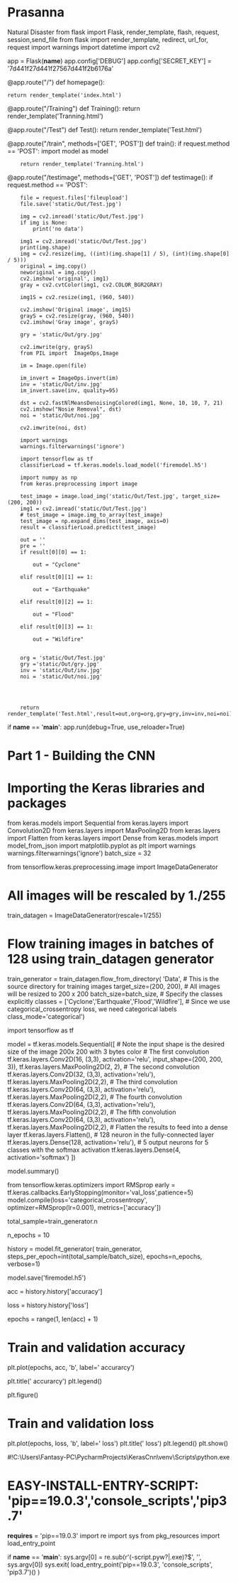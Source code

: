 # Prasanna
Natural Disaster 
from flask import Flask, render_template, flash, request, session,send_file
from flask import render_template, redirect, url_for, request
import warnings
import datetime
import cv2



app = Flask(__name__)
app.config['DEBUG']
app.config['SECRET_KEY'] = '7d441f27d441f27567d441f2b6176a'

@app.route("/")
def homepage():

    return render_template('index.html')



@app.route("/Training")
def Training():
    return render_template('Tranning.html')

@app.route("/Test")
def Test():
    return render_template('Test.html')




@app.route("/train", methods=['GET', 'POST'])
def train():
    if request.method == 'POST':
        import model as model

        return render_template('Tranning.html')





@app.route("/testimage", methods=['GET', 'POST'])
def testimage():
    if request.method == 'POST':


        file = request.files['fileupload']
        file.save('static/Out/Test.jpg')

        img = cv2.imread('static/Out/Test.jpg')
        if img is None:
            print('no data')

        img1 = cv2.imread('static/Out/Test.jpg')
        print(img.shape)
        img = cv2.resize(img, ((int)(img.shape[1] / 5), (int)(img.shape[0] / 5)))
        original = img.copy()
        neworiginal = img.copy()
        cv2.imshow('original', img1)
        gray = cv2.cvtColor(img1, cv2.COLOR_BGR2GRAY)

        img1S = cv2.resize(img1, (960, 540))

        cv2.imshow('Original image', img1S)
        grayS = cv2.resize(gray, (960, 540))
        cv2.imshow('Gray image', grayS)

        gry = 'static/Out/gry.jpg'

        cv2.imwrite(gry, grayS)
        from PIL import  ImageOps,Image

        im = Image.open(file)

        im_invert = ImageOps.invert(im)
        inv = 'static/Out/inv.jpg'
        im_invert.save(inv, quality=95)

        dst = cv2.fastNlMeansDenoisingColored(img1, None, 10, 10, 7, 21)
        cv2.imshow("Nosie Removal", dst)
        noi = 'static/Out/noi.jpg'

        cv2.imwrite(noi, dst)

        import warnings
        warnings.filterwarnings('ignore')

        import tensorflow as tf
        classifierLoad = tf.keras.models.load_model('firemodel.h5')

        import numpy as np
        from keras.preprocessing import image

        test_image = image.load_img('static/Out/Test.jpg', target_size=(200, 200))
        img1 = cv2.imread('static/Out/Test.jpg')
        # test_image = image.img_to_array(test_image)
        test_image = np.expand_dims(test_image, axis=0)
        result = classifierLoad.predict(test_image)

        out = ''
        pre = ''
        if result[0][0] == 1:

            out = "Cyclone"

        elif result[0][1] == 1:

            out = "Earthquake"

        elif result[0][2] == 1:

            out = "Flood"

        elif result[0][3] == 1:

            out = "Wildfire"


        org = 'static/Out/Test.jpg'
        gry ='static/Out/gry.jpg'
        inv = 'static/Out/inv.jpg'
        noi = 'static/Out/noi.jpg'




        return render_template('Test.html',result=out,org=org,gry=gry,inv=inv,noi=noi)










if __name__ == '__main__':
    app.run(debug=True, use_reloader=True)


# Part 1 - Building the CNN

# Importing the Keras libraries and packages
from keras.models import Sequential
from keras.layers import Convolution2D
from keras.layers import MaxPooling2D
from keras.layers import Flatten
from keras.layers import Dense
from keras.models import model_from_json
import matplotlib.pyplot as plt
import warnings
warnings.filterwarnings('ignore')
batch_size = 32

from tensorflow.keras.preprocessing.image import ImageDataGenerator

# All images will be rescaled by 1./255
train_datagen = ImageDataGenerator(rescale=1/255)

# Flow training images in batches of 128 using train_datagen generator
train_generator = train_datagen.flow_from_directory(
        'Data',  # This is the source directory for training images
        target_size=(200, 200),  # All images will be resized to 200 x 200
        batch_size=batch_size,
        # Specify the classes explicitly
        classes = ['Cyclone','Earthquake','Flood','Wildfire'],
        # Since we use categorical_crossentropy loss, we need categorical labels
        class_mode='categorical')

import tensorflow as tf

model = tf.keras.models.Sequential([
    # Note the input shape is the desired size of the image 200x 200 with 3 bytes color
    # The first convolution
    tf.keras.layers.Conv2D(16, (3,3), activation='relu', input_shape=(200, 200, 3)),
    tf.keras.layers.MaxPooling2D(2, 2),
    # The second convolution
    tf.keras.layers.Conv2D(32, (3,3), activation='relu'),
    tf.keras.layers.MaxPooling2D(2,2),
    # The third convolution
    tf.keras.layers.Conv2D(64, (3,3), activation='relu'),
    tf.keras.layers.MaxPooling2D(2,2),
    # The fourth convolution
    tf.keras.layers.Conv2D(64, (3,3), activation='relu'),
    tf.keras.layers.MaxPooling2D(2,2),
    # The fifth convolution
    tf.keras.layers.Conv2D(64, (3,3), activation='relu'),
    tf.keras.layers.MaxPooling2D(2,2),
    # Flatten the results to feed into a dense layer
    tf.keras.layers.Flatten(),
    # 128 neuron in the fully-connected layer
    tf.keras.layers.Dense(128, activation='relu'),
    # 5 output neurons for 5 classes with the softmax activation
    tf.keras.layers.Dense(4, activation='softmax')
])

model.summary()

from tensorflow.keras.optimizers import RMSprop
early = tf.keras.callbacks.EarlyStopping(monitor='val_loss',patience=5)
model.compile(loss='categorical_crossentropy',
              optimizer=RMSprop(lr=0.001),
              metrics=['accuracy'])

total_sample=train_generator.n

n_epochs = 10

history = model.fit_generator(
        train_generator,
        steps_per_epoch=int(total_sample/batch_size),
        epochs=n_epochs,
        verbose=1)




model.save('firemodel.h5')



acc = history.history['accuracy']

loss = history.history['loss']

epochs = range(1, len(acc) + 1)

# Train and validation accuracy
plt.plot(epochs, acc, 'b', label=' accurarcy')

plt.title('  accurarcy')
plt.legend()

plt.figure()

# Train and validation loss
plt.plot(epochs, loss, 'b', label=' loss')
plt.title('  loss')
plt.legend()
plt.show()


#!C:\Users\Fantasy-PC\PycharmProjects\KerasCnn\venv\Scripts\python.exe
# EASY-INSTALL-ENTRY-SCRIPT: 'pip==19.0.3','console_scripts','pip3.7'
__requires__ = 'pip==19.0.3'
import re
import sys
from pkg_resources import load_entry_point

if __name__ == '__main__':
    sys.argv[0] = re.sub(r'(-script\.pyw?|\.exe)?$', '', sys.argv[0])
    sys.exit(
        load_entry_point('pip==19.0.3', 'console_scripts', 'pip3.7')()
    )

